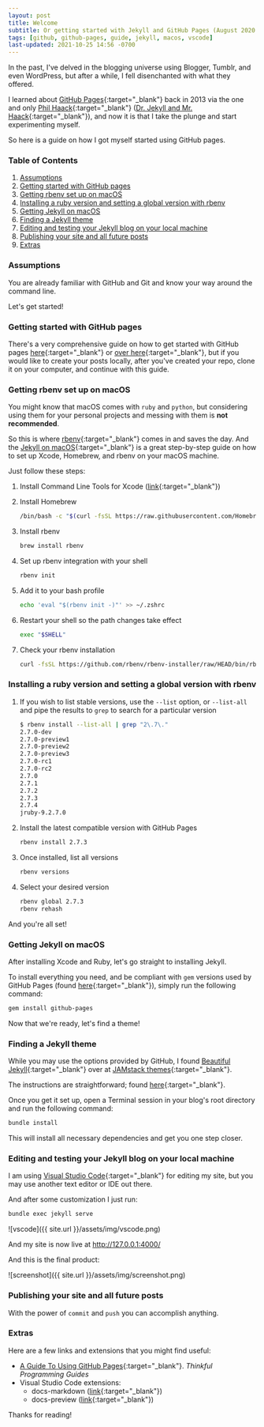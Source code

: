 ```yaml
---
layout: post
title: Welcome
subtitle: Or getting started with Jekyll and GitHub Pages (August 2020 Edition)
tags: [github, github-pages, guide, jekyll, macos, vscode]
last-updated: 2021-10-25 14:56 -0700
---
```

In the past, I've delved in the blogging universe using Blogger, Tumblr, and even WordPress, but after a while, I fell disenchanted with what they offered.

I learned about [GitHub Pages](https://pages.github.com/){:target="_blank"} back in 2013 via the one and only [Phil Haack](https://twitter.com/haacked){:target="_blank"} ([Dr. Jekyll and Mr. Haack](https://haacked.com/archive/2013/12/02/dr-jekyll-and-mr-haack/){:target="_blank"}), and now it is that I take the plunge and start experimenting myself.

So here is a guide on how I got myself started using GitHub pages.

### Table of Contents

1. [Assumptions](#assumptions)
1. [Getting started with GitHub pages](#getting-started-with-github-pages)
1. [Getting rbenv set up on macOS](#getting-rbenv-set-up-on-macos)
1. [Installing a ruby version and setting a global version with rbenv](#installing-a-ruby-version-and-setting-a-global-version-with-rbenv)
1. [Getting Jekyll on macOS](#getting-jekyll-on-macos)
1. [Finding a Jekyll theme](#finding-a-jekyll-theme)
1. [Editing and testing your Jekyll blog on your local machine](#editing-and-testing-your-jekyll-blog-on-your-local-machine)
1. [Publishing your site and all future posts](#publishing-your-site-and-all-future-posts)
1. [Extras](#extras)

### Assumptions

You are already familiar with GitHub and Git and know your way around the command line.

Let's get started!

### Getting started with GitHub pages

There's a very comprehensive guide on how to get started with GitHub pages [here](https://guides.github.com/features/pages/){:target="_blank"} or [over here](https://docs.github.com/en/github/working-with-github-pages/getting-started-with-github-pages){:target="_blank"}, but if you would like to create your posts locally, after you've created your repo, clone it on your computer, and continue with this guide.

### Getting rbenv set up on macOS

You might know that macOS comes with `ruby` and `python`, but considering using them for your personal projects and messing with them is **not recommended**.

So this is where [rbenv](https://github.com/rbenv/rbenv){:target="_blank"} comes in and saves the day. And the [Jekyll on macOS](https://jekyllrb.com/docs/installation/macos/){:target="_blank"} is a great step-by-step guide on how to set up Xcode, Homebrew, and rbenv on your macOS machine.

Just follow these steps:

1. Install Command Line Tools for Xcode ([link](https://developer.apple.com/download/more/?=xcode){:target="_blank"})
1. Install Homebrew

    ```bash
    /bin/bash -c "$(curl -fsSL https://raw.githubusercontent.com/Homebrew/install/master/install.sh)"
    ```

1. Install rbenv

    ```bash
    brew install rbenv
    ```

1. Set up rbenv integration with your shell

    ```bash
    rbenv init
    ```

1. Add it to your bash profile

    ```bash
    echo 'eval "$(rbenv init -)"' >> ~/.zshrc
    ```

1. Restart your shell so the path changes take effect

    ```bash
    exec "$SHELL"
    ```

1. Check your rbenv installation

    ```bash
    curl -fsSL https://github.com/rbenv/rbenv-installer/raw/HEAD/bin/rbenv-doctor | bash
    ```

### Installing a ruby version and setting a global version with rbenv

1. If you wish to list stable versions, use the `--list` option, or `--list-all` and pipe the results to `grep` to search for a particular version

    ```bash
    $ rbenv install --list-all | grep "2\.7\."
    2.7.0-dev
    2.7.0-preview1
    2.7.0-preview2
    2.7.0-preview3
    2.7.0-rc1
    2.7.0-rc2
    2.7.0
    2.7.1
    2.7.2
    2.7.3
    2.7.4
    jruby-9.2.7.0
    ```

1. Install the latest compatible version with GitHub Pages

    ```bash
    rbenv install 2.7.3
    ```

1. Once installed, list all versions

    ```bash
    rbenv versions
    ```

1. Select your desired version

    ```bash
    rbenv global 2.7.3
    rbenv rehash
    ```

And you're all set!

### Getting Jekyll on macOS

After installing Xcode and Ruby, let's go straight to installing Jekyll.

To install everything you need, and be compliant with `gem` versions used by GitHub Pages (found [here](https://pages.github.com/versions/){:target="_blank"}), simply run the following command:

```bash
gem install github-pages
```

Now that we're ready, let's find a theme!

### Finding a Jekyll theme

While you may use the options provided by GitHub, I found [Beautiful Jekyll](https://github.com/daattali/beautiful-jekyll){:target="_blank"} over at [JAMstack themes](https://jamstackthemes.dev/ssg/jekyll/){:target="_blank"}.

The instructions are straightforward; found [here](https://github.com/daattali/beautiful-jekyll/blob/master/README.md){:target="_blank"}.

Once you get it set up, open a Terminal session in your blog's root directory and run the following command:

```bash
bundle install
```

This will install all necessary dependencies and get you one step closer.

### Editing and testing your Jekyll blog on your local machine

I am using [Visual Studio Code](https://code.visualstudio.com/){:target="_blank"} for editing my site, but you may use another text editor or IDE out there.

And after some customization I just run:

```bash
bundle exec jekyll serve
```

![vscode]({{ site.url }}/assets/img/vscode.png)

And my site is now live at <http://127.0.0.1:4000/>

And this is the final product:

![screenshot]({{ site.url }}/assets/img/screenshot.png)

### Publishing your site and all future posts

With the power of `commit` and `push` you can accomplish anything.

### Extras

Here are a few links and extensions that you might find useful:

- [A Guide To Using GitHub Pages](https://www.thinkful.com/learn/a-guide-to-using-github-pages/){:target="_blank"}. *Thinkful Programming Guides*
- Visual Studio Code extensions:
  - docs-markdown ([link](https://marketplace.visualstudio.com/items?itemName=docsmsft.docs-markdown){:target="_blank"})
  - docs-preview ([link](https://marketplace.visualstudio.com/items?itemName=docsmsft.docs-preview){:target="_blank"})

Thanks for reading!
